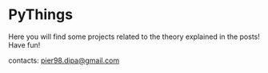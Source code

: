 # PyThings

Here you will find some projects related to the theory explained in the posts! 
Have fun!

contacts: pier98.dipa@gmail.com
